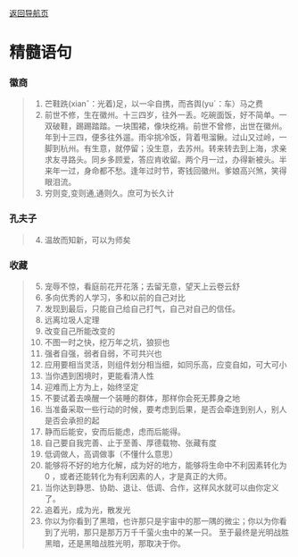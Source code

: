 [返回导航页](https://cqzhen.github.io/blog.html "导航页面")

# 精髓语句
### 徽商
>1. 芒鞋跣(xianˇ：光着)足，以一伞自携，而吝舆(yuˊ：车）马之费
>2. 前世不修，生在徽州。十三四岁，往外一丢。吃碗面饭，好不简单。一双破鞋，踢踢踏踏。一块围裙，像块纥褙。前世不曾修，出世在徽州。年到十三四，便多往外遛。雨伞挑冷饭，背着甩溜鳅。过山又过岭，一脚到杭州。有生意，就停留；没生意，去苏州。转来转去到上海，求亲求友寻路头。同乡多顾爱，答应肯收留。两个月一过，办得新被头。半来年一过，身命都不愁。逢年过时节，寄钱回徽州。爹娘高兴煞，笑得眼泪流。
>3. 穷则变,变则通,通则久。庶可为长久计

### 孔夫子
>4. 温故而知新，可以为师矣

### 收藏
>5. 宠辱不惊，看庭前花开花落；去留无意，望天上云卷云舒
>6. 多向优秀的人学习，多和以前的自己对比
>7. 发现到最后，只能自己给自己打气，自己对自己的信任。
>8. 远离垃圾人定理
>9. 改变自己所能改变的
>10. 不图一时之快，挖万年之坑，狼狈也
>11. 强者自强，弱者自弱，不可共兴也
>12. 应用要相当灵活，则组件划分相当细，如同乐高，应变自如，可大可小
>13. 当你遇到困境时，更能看清人性
>14. 迎难而上方为上，始终坚定
>15. 不要试着去唤醒一个装睡的群体，那样你会死无葬身之地
>16. 当准备采取一些行动的时候，要考虑到后果，是否会牵连到别人，别人是否会承担的起
>17. 静而后能安，安而后能虑，虑而后能得。
>18. 自己要自我完善、止于至善、厚德载物、张藏有度
>19. 低调做人，高调做事（不懂什么意思）
>20. 能够将不好的地方化解，成为好的地方，能够将生命中不利因素转化为 0 ，或者还能转化为有利因素的人，才是真正的大师。
>21. 当你达到静思、协助、退让、低调、合作，这样风水就可以由你定义了。
>22. 追着光，成为光，散发光
>23. 你以为你看到了黑暗，也许那只是宇宙中的那一隅的微尘；你以为你看到了光明，那只是那万万千千萤火虫中的某一只。 至于最终是光明战胜黑暗，还是黑暗战胜光明，那取决于你。
